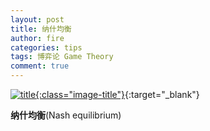 ```yaml
---
layout: post
title: 纳什均衡
author: fire
categories: tips 
tags: 博弈论 Game Theory
comment: true
---
```


[![title](https://image.sideproject.cn/titlex/titlex_004.jpg){:class="image-title"}](https://image.sideproject.cn/titlex/titlex_004.jpg){:target="_blank"}

**纳什均衡**(Nash equilibrium)

